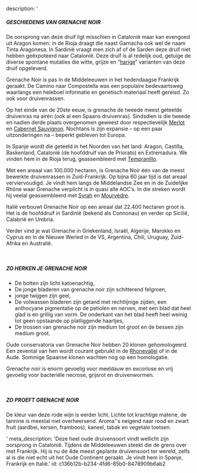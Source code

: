 description: '<h5><strong>GESCHIEDENIS VAN GRENACHE NOIR</strong><br></h5><p>De oorsprong van deze druif ligt misschien in Catalonië maar kan evengoed uit Aragon komen: in de Rioja draagt die naast Garnacha ook wel de naam Tinta Aragonesa. In Sardinië vraagt men zich af of de Sarden deze druif niet hebben geëxpoteerd naar Catalonië. Deze druif is al redelijk oud, getuige de diverse spontane mutaties die witte, grijze en “<a href="/nl/grape/lledoner-pelut">harige</a>” varianten van deze druif opgeleverd.</p><p>Grenache Noir is pas in de Middeleeuwen in het hedendaagse Frankrijk geraakt. De Camino naar Compostella was een populaire bedevaartsweg waarlangs een heleboel informatie en genetisch materiaal heeft gereisd. Zo ook voor druivenrassen.</p><p>Op het einde van de 20ste eeuw, is grenache de tweede meest geteelde druivenras na airén (ook al een Spaans druivenras). Sindsdien is die tweede en nadien derde plaats overgenomen geweest door respectievelijk <a href="/nl/grape/merlot">Merlot</a> en <a href="/nl/grape/cabernet-sauvignon">Cabernet Sauvignon</a>. Nochtans is zijn expansie – op een paar uitzonderingen na – beperkt gebleven tot Europa.</p><p>In Spanje wordt die geteeld in het Noorden van het land: Aragon, Castilla, Baskenland, Catalonië (de hoofddruif van de Priorato) en Extremadura. We vinden hem in de Rioja terug, geassembleerd met <a href="/nl/grape/tempranillo">Tempranillo</a>.&nbsp;</p><p>Met een areaal van 100.000 hectaren, is Grenache Noir één van de meest bewerkte druivenrassen in Zuid-Frankrijk. Op bijna 60 jaar tijd is dat areaal verviervoudigd. Je vindt hem langs de Middelandse Zee en in de Zuidelijke Rhône waar Grenache verplicht is in quasi alle AOC’s. In die streken wordt hij veelal geassembleerd met <a href="/nl/grape/syrah">Syrah</a> en <a href="/nl/grape/mourvedre">Mourvèdre</a>.</p><p>Italië verbouwt Grenache Noir op een areaal dat 22.400 hectaren groot is. Het is de hoofddruif in Sardinië (bekend als Connonau) en verder op Sicilië, Calabrië en Umbria.</p><p>Verder vind je wat Grenache in Griekenland, Israël, Algerije, Marokko en Cyprus en in de Nieuwe Werled in de VS, Argentina, Chili, Uruguay, Zuid-Afrika en Australië.</p><p><br></p><h5><strong>ZO HERKEN JE GRENACHE NOIR</strong></h5><ul><li>De botten zijn licht katoenachtig,</li><li>De jonge bladeren van grenache noir zijn schitterend felgroen,</li><li>jonge twijgen zijn geel,</li><li>De volwassen bladeren zijn getand met rechtlijnige zijden, een anthocyane pigmentatie op de petiolen en nerven, met een blad dat heel glad is en grillig van vorm. De onderkant van het blad heeft heel weinig tot geen opstaande op platliggende haartjes,</li><li>De trossen van grenache noir zijn medium tot groot en de bessen zijn medium groot.</li></ul><p>Oude conservatoria van Grenache Noir hebben 20 klonen gehomologeerd. Een zevental van hen wordt courant gebruikt in de <a href="/nl/region/cotes-du-rhone">Rhonevallei</a> of in de Aude. Sommige Spaanse klonen wachten nog op een homologatie.</p><p>Grenache noir is enorm gevoelig voor meeldauw en excoriose en vrij gevoelig voor bacteriële necrose, grijsrot en druivenwormen.&nbsp;</p><p><br></p><h5><strong>ZO PROEFT GRENACHE NOIR</strong></h5><p>De kleur van deze rode wijn is eerder licht. Lichte tot krachtige materie, de tannine is meestal niet overheersend. Aroma''s neigend naar rood en zwart fruit (aardbei, kersen, framboos), kaneel, tabak en vegetale toetsen.</p>'
meta_description: 'Deze heel oude druivensoort vindt wellicht zijn oorsprong in Catalonië. Tijdens de Middeleeuwen steekt die de grens over met Frankrijk. Hij is nu de 4de meest geplante druivensoort ter wereld, zelfs al is die niet echt uit het Oude Continent geraakt. Je vindt hem in Spanje, Frankrijk en Italië.'
id: c136b12b-b234-4fd6-85b0-8478909b6ab2
